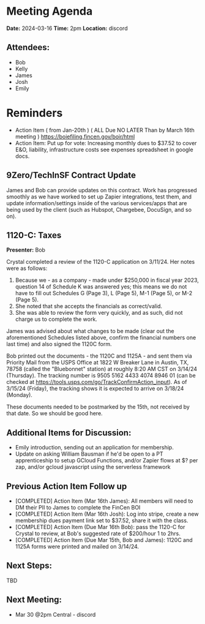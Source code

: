 # Meeting Agenda

**Date:**  2024-03-16
**Time:**   2pm
**Location:**   discord

## Attendees:   
- Bob
- Kelly
- James
- Josh
- Emily

# Reminders

- Action Item ( from Jan-20th ) ( ALL Due NO LATER Than by March 16th meeting ) https://boiefiling.fincen.gov/boir/html
- Action Item: Put up for vote: Increasing monthly dues to $37.52 to cover E&O, liability, infrastructure costs see expenses spreadsheet in google docs.

## 9Zero/TechInSF Contract Update

James and Bob can provide updates on this contract.  Work has progressed smoothly as we have worked to set up Zapier integrations, test them, and update information/settings inside of the various services/apps that are being used by the client (such as Hubspot, Chargebee, DocuSign, and so on).

## 1120-C: Taxes

**Presenter:** Bob

Crystal completed a review of the 1120-C application on 3/11/24.  Her notes were as follows:

1) Because we - as a company - made under $250,000 in fiscal year 2023, question 14 of Schedule K was answered yes; this means we do not have to fill out Schedules G (Page 3), L (Page 5), M-1 (Page 5), or M-2 (Page 5).
2) She noted that she accepts the financials as correct/valid.
3) She was able to review the form very quickly, and as such, did not charge us to complete the work.

James was advised about what changes to be made (clear out the aforementioned Schedules listed above, confirm the financial numbers one last time) and also signed the 1120C form.

Bob printed out the documents - the 1120C and 1125A - and sent them via Priority Mail from the USPS Office at 1822 W Breaker Lane in Austin, TX, 78758 (called the "Bluebonnet" station) at roughly 8:20 AM CST on 3/14/24 (Thursday).  The tracking number is 9505 5162 4433 4074 8946 01 (can be checked at https://tools.usps.com/go/TrackConfirmAction_input).  As of 3/15/24 (Friday), the tracking shows it is expected to arrive on 3/18/24 (Monday).

These documents needed to be postmarked by the 15th, not received by that date.  So we should be good here.

## Additional Items for Discussion:

- Emily introduction, sending out an application for membership.
- Update on asking William Bausman if he'd be open to a PT apprenticeship to setup GCloud Functions, and/or Zapier flows at $? per zap, and/or gcloud javascript using the serverless framework

## Previous Action Item Follow up

- [COMPLETED] Action Item (Mar 16th James): All members will need to DM their PII to James to complete the FinCen BOI
- [COMPLETED] Action Item (Mar 16th Josh): Log into stripe, create a new membership dues payment link set to $37.52, share it with the class.
- [COMPLETED] Action Item (Due Mar 16th Bob): pass the 1120-C for Crystal to review, at Bob's suggested rate of $200/hour 1 to 2hrs.
- [COMPLETED] Action Item (Due Mar 15th, Bob and James): 1120C and 1125A forms were printed and mailed on 3/14/24.

## Next Steps:

TBD

## Next Meeting:

- Mar 30 @2pm Central - discord
